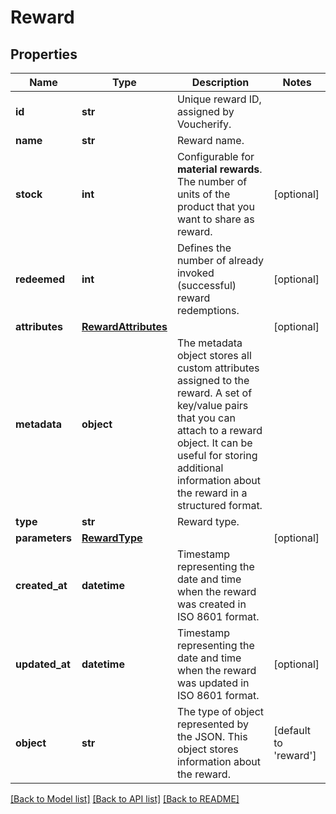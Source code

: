 # Reward


## Properties
Name | Type | Description | Notes
------------ | ------------- | ------------- | -------------
**id** | **str** | Unique reward ID, assigned by Voucherify. | 
**name** | **str** | Reward name. | 
**stock** | **int** | Configurable for **material rewards**. The number of units of the product that you want to share as reward. | [optional] 
**redeemed** | **int** | Defines the number of already invoked (successful) reward redemptions.  | [optional] 
**attributes** | [**RewardAttributes**](RewardAttributes.md) |  | [optional] 
**metadata** | **object** | The metadata object stores all custom attributes assigned to the reward. A set of key/value pairs that you can attach to a reward object. It can be useful for storing additional information about the reward in a structured format. | 
**type** | **str** | Reward type. | 
**parameters** | [**RewardType**](RewardType.md) |  | [optional] 
**created_at** | **datetime** | Timestamp representing the date and time when the reward was created in ISO 8601 format. | 
**updated_at** | **datetime** | Timestamp representing the date and time when the reward was updated in ISO 8601 format. | [optional] 
**object** | **str** | The type of object represented by the JSON. This object stores information about the reward. | [default to 'reward']

[[Back to Model list]](../README.md#documentation-for-models) [[Back to API list]](../README.md#documentation-for-api-endpoints) [[Back to README]](../README.md)


